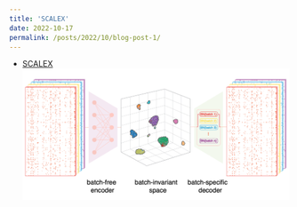 ```yaml
---
title: 'SCALEX'
date: 2022-10-17
permalink: /posts/2022/10/blog-post-1/
---
```


* [SCALEX](https://github.com/jsxlei/SCALEX)<br/><img src='/images/scalex.jpg'>
